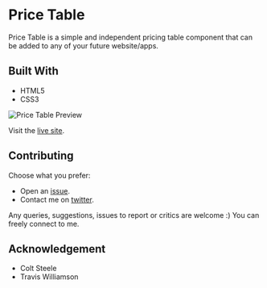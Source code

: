 # Price Table

Price Table is a simple and independent pricing table component that can be added to any of your future website/apps.


## Built With

- HTML5
- CSS3

![Price Table Preview](img/preview.gif "Price Table Preview")

Visit the [live site](https://genesisgabiola.github.io/sandbox/price-table).


## Contributing

Choose what you prefer:

- Open an [issue](https://github.com/genesisgabiola/sandbox/issues).
- Contact me on [twitter](http://twitter.com/genesisgabiola).

Any queries, suggestions, issues to report or critics are welcome :) You can freely connect to me.


## Acknowledgement

- Colt Steele
- Travis Williamson
